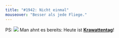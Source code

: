 ```yaml
---
title: "#1942: Nicht einmal"
mouseover: "Besser als jede Fliege."
---
```


PS:
<a href="http://www.fonflatter.de/kalender"><img src="http://www.fonflatter.de/bilder/2011.png"></a>
Man ahnt es bereits: 
Heute ist <a href="http://www.fonflatter.de/kalender"><strong>Krawattentag</strong></a>!
